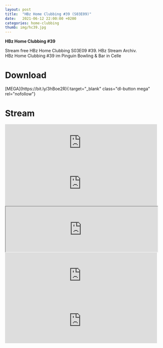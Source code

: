 ```yaml
---
layout: post
title:  "HBz Home Clubbing #39 (S03E09)"
date:   2021-06-12 22:00:00 +0200
categories: home-clubbing
thumb: img/hc39.jpg
---
```

<b>HBz Home Clubbing #39</b>
<p>
Stream free HBz Home Clubbing S03E09 #39. HBz Stream Archiv.<br>
HBz Home Clubbing #39 im Pinguin Bowling & Bar in Celle
</p>

<h1>Download</h1>
[MEGA](https://bit.ly/3hBoe2R){:target="_blank" class="dl-button mega" rel="nofollow"}

<h1>Stream</h1>
<iframe width="100%" height="120" src="https://www.mixcloud.com/widget/iframe/?hide_cover=1&feed=%2FHBz_Archive%2F12062021-hbz-home-clubbing-39-s03e09%2F" frameborder="0" ></iframe>

<iframe scrolling="no" id="hearthis_at_track_5992841" width="100%" height="150" src="https://app.hearthis.at/embed/5992841/transparent_black/?hcolor=&color=&style=2&block_size=2&block_space=1&background=1&waveform=0&cover=0&autoplay=0&css=" frameborder="0" allowtransparency allow="autoplay"><p>Listen to <a href="https://hearthis.at/hbzarchive/hc39/" target="_blank">HBz Home Clubbing #39 (S03E09)</a> <span>by</span><a href="https://hearthis.at/hbzarchive/" target="_blank" >HBz_Archive</a> <span>on</span> <a href="https://hearthis.at/" target="_blank">hearthis.at</a></p></iframe>

<iframe id="lbry-iframe" width="100%" height="auto" src="https://odysee.com/$/embed/hc39/b8b7492b10eb6180d1fd92bc2f92ecffd2a9b795?r=DgzV1r6o8wsmEEG4g96yVhvmv6p27qo2" allowfullscreen></iframe>

<iframe src="https://vivo.sx/embed/7f39fbed9a" width="100%" height="auto" scrolling="no" frameborder="0" allowfullscreen></iframe>

<iframe src="https://voe.sx/e/231h1ie2hfp5" width="100%" height="auto" scrolling="no" frameborder="0" allowfullscreen></iframe>